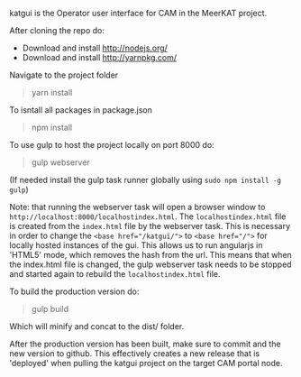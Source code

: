 katgui is the Operator user interface for CAM in the MeerKAT project.

After cloning the repo do:

- Download and install http://nodejs.org/
- Download and install http://yarnpkg.com/

Navigate to the project folder
>yarn install

To isntall all packages in package.json
>npm install

To use gulp to host the project locally on port 8000 do:
>gulp webserver

(If needed install the gulp task runner globally using `sudo npm install -g gulp`)

Note: that running the webserver task will open a browser window to `http://localhost:8000/localhostindex.html`.
The `localhostindex.html` file is created from the `index.html` file by the webserver task. This is necessary
in order to change the `<base href="/katgui/">` to `<base href="/">` for locally hosted instances of the gui.
This allows us to run angularjs in 'HTML5' mode, which removes the hash from the url. This means that when the
index.html file is changed, the gulp webserver task needs to be stopped and started again to rebuild the
`localhostindex.html` file.

To build the production version do:
>gulp build

Which will minify and concat to the dist/ folder.

After the production version has been built, make sure to commit and the new version to github. This effectively
creates a new release that is 'deployed' when pulling the katgui project on the target CAM portal node.
